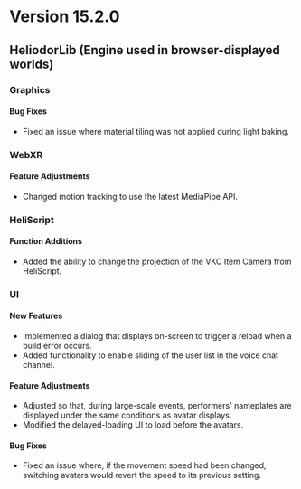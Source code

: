 # Version 15.2.0

## HeliodorLib (Engine used in browser-displayed worlds)

### Graphics

#### Bug Fixes
- Fixed an issue where material tiling was not applied during light baking.

### WebXR

#### Feature Adjustments
- Changed motion tracking to use the latest MediaPipe API.

### HeliScript

#### Function Additions
- Added the ability to change the projection of the VKC Item Camera from HeliScript.

### UI

#### New Features
- Implemented a dialog that displays on-screen to trigger a reload when a build error occurs.
- Added functionality to enable sliding of the user list in the voice chat channel.

#### Feature Adjustments
- Adjusted so that, during large-scale events, performers' nameplates are displayed under the same conditions as avatar displays.
- Modified the delayed-loading UI to load before the avatars.

#### Bug Fixes
- Fixed an issue where, if the movement speed had been changed, switching avatars would revert the speed to its previous setting.
